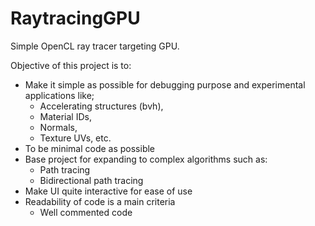 # RaytracingGPU
Simple OpenCL ray tracer targeting GPU.

Objective of this project is to:
- Make it simple as possible for debugging purpose and experimental applications like;
  - Accelerating structures (bvh), 
  - Material IDs, 
  - Normals, 
  - Texture UVs, etc.
- To be minimal code as possible
- Base project for expanding to complex algorithms such as:
  - Path tracing
  - Bidirectional path tracing
- Make UI quite interactive for ease of use
- Readability of code is a main criteria
  - Well commented code
